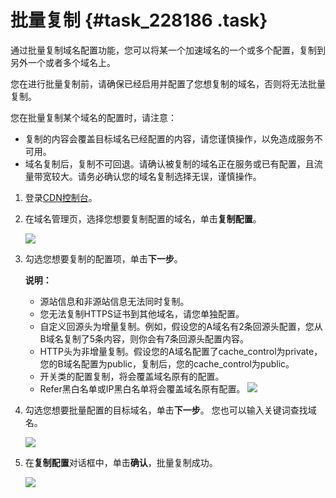 # 批量复制 {#task_228186 .task}

通过批量复制域名配置功能，您可以将某一个加速域名的一个或多个配置，复制到另外一个或者多个域名上。

您在进行批量复制前，请确保已经启用并配置了您想复制的域名，否则将无法批量复制。

您在批量复制某个域名的配置时，请注意：

-   复制的内容会覆盖目标域名已经配置的内容，请您谨慎操作，以免造成服务不可用。
-   域名复制后，复制不可回退。请确认被复制的域名正在服务或已有配置，且流量带宽较大。请务必确认您的域名复制选择无误，谨慎操作。

1.  登录[CDN控制台](https://cdnnext.console.aliyun.com)。
2.  在域名管理页，选择您想要复制配置的域名，单击**复制配置**。 

    ![](http://static-aliyun-doc.oss-cn-hangzhou.aliyuncs.com/assets/img/17043/15631027308715_zh-CN.png)

3.  勾选您想要复制的配置项，单击**下一步**。 

    **说明：** 

    -   源站信息和非源站信息无法同时复制。
    -   您无法复制HTTPS证书到其他域名，请您单独配置。
    -   自定义回源头为增量复制。例如，假设您的A域名有2条回源头配置，您从B域名复制了5条内容，则你会有7条回源头配置内容。
    -   HTTP头为非增量复制。假设您的A域名配置了cache\_control为private，您的B域名配置为public，复制后，您的cache\_control为public。
    -   开关类的配置复制，将会覆盖域名原有的配置。
    -   Refer黑白名单或IP黑白名单将会覆盖域名原有配置。
    ![](http://static-aliyun-doc.oss-cn-hangzhou.aliyuncs.com/assets/img/17043/15631027308716_zh-CN.png)

4.  勾选您想要批量配置的目标域名，单击**下一步**。 您也可以输入关键词查找域名。

    ![](http://static-aliyun-doc.oss-cn-hangzhou.aliyuncs.com/assets/img/17043/15631027308717_zh-CN.png)

5.  在**复制配置**对话框中，单击**确认**，批量复制成功。 

    ![](http://static-aliyun-doc.oss-cn-hangzhou.aliyuncs.com/assets/img/17043/15631027308719_zh-CN.png)



